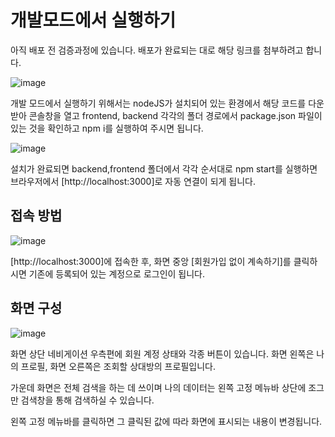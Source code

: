 # 개발모드에서 실행하기
아직 배포 전 검증과정에 있습니다. 배포가 완료되는 대로 해당 링크를 첨부하려고 합니다.

![image](https://user-images.githubusercontent.com/34387356/154851091-cfea1181-525a-4194-84f0-b89ef2631f91.png)

개발 모드에서 실행하기 위해서는 nodeJS가 설치되어 있는 환경에서 해당 코드를 다운 받아
콘솔창을 열고 frontend, backend 각각의 폴더 경로에서 package.json 파일이 있는 것을 확인하고 
npm i를 실행하여 주시면 됩니다. 

![image](https://user-images.githubusercontent.com/34387356/154851693-a9d65edb-a91e-4753-ad7a-498760c83bbd.png)

설치가 완료되면 backend,frontend 폴더에서 각각 순서대로 npm start를 실행하면 브라우저에서 
[http://localhost:3000]로 자동 연결이 되게 됩니다.

## 접속 방법
![image](https://user-images.githubusercontent.com/34387356/154850765-1c7cc8d9-2355-4779-8457-5392d5fcb23a.png)

[http://localhost:3000]에 접속한 후, 화면 중앙 [회원가입 없이 계속하기]를 클릭하시면 
기존에 등록되어 있는 계정으로 로그인이 됩니다.

## 화면 구성
![image](https://user-images.githubusercontent.com/34387356/154850743-907b0768-7a10-490f-9461-3577a9c5b483.png)

화면 상단 네비게이션 우측편에 회원 계정 상태와 각종 버튼이 있습니다.
화면 왼쪽은 나의 프로필, 화면 오른쪽은 조회할 상대방의 프로필입니다.

가운데 화면은 전체 검색을 하는 데 쓰이며 나의 데이터는 왼쪽 고정 메뉴바 상단에 조그만 검색창을 통해
검색하실 수 있습니다.

왼쪽 고정 메뉴바를 클릭하면 그 클릭된 값에 따라 화면에 표시되는 내용이 변경됩니다. 

